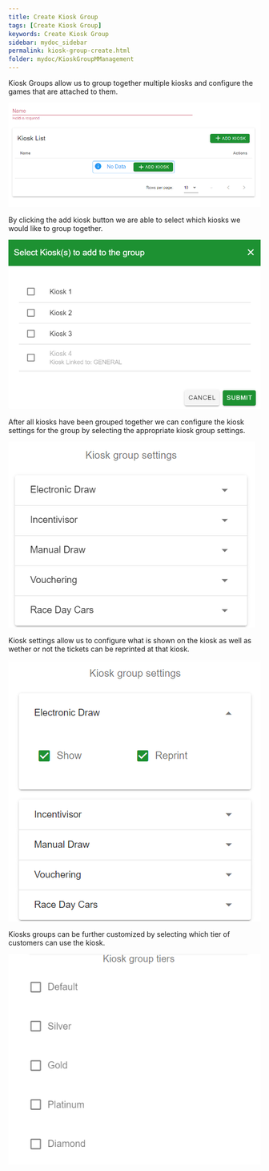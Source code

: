 ```yaml
---
title: Create Kiosk Group
tags: [Create Kiosk Group]
keywords: Create Kiosk Group
sidebar: mydoc_sidebar
permalink: kiosk-group-create.html
folder: mydoc/KioskGroupMManagement
---
```


Kiosk Groups allow us to group together multiple kiosks and configure the games that are attached to them. 

<img src="\img\KioskGroupManagement\KioskGroupAddForm.png" alt="">

By clicking the add kiosk button we are able to select which kiosks we would like to group together.

<img src="\img\KioskGroupManagement\AddKioskForm.png" alt="">

After all kiosks have been grouped together we can configure the kiosk settings for the group by selecting the appropriate kiosk group settings. 

<img src="\img\KioskGroupManagement\KioskGroupSettings.png" alt="">

Kiosk settings allow us to configure what is shown on the kiosk as well as wether or not the tickets can be reprinted at that kiosk. 

<img src="\img\KioskGroupManagement\KioskGroupSettingsOpen.png" alt="">

Kiosks groups can be further customized by selecting which tier of customers can use the kiosk.

<img src="\img\KioskGroupManagement\KioskGroupTiers.png" alt="">